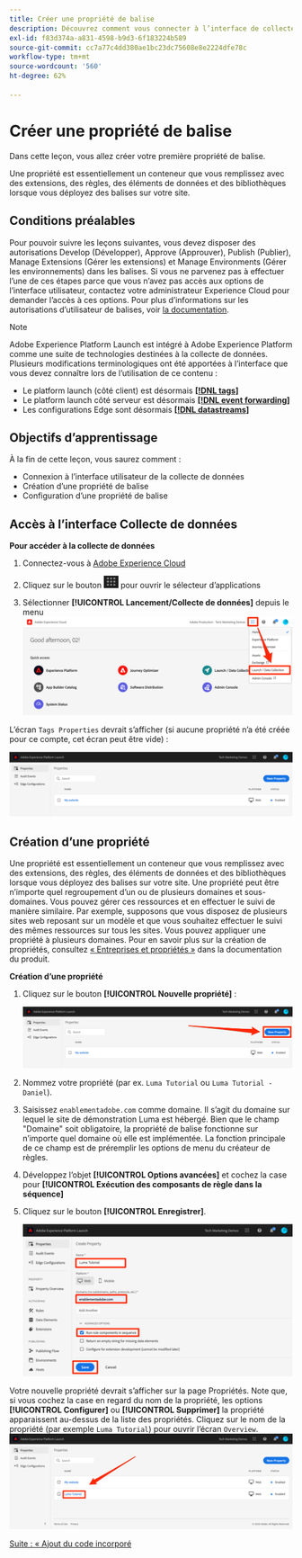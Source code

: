 ```yaml
---
title: Créer une propriété de balise
description: Découvrez comment vous connecter à l’interface de collecte de données et créer une propriété de balise. Cette leçon fait partie du tutoriel Mise en oeuvre de l’Experience Cloud sur les sites web .
exl-id: f83d374a-a831-4598-b9d3-6f183224b589
source-git-commit: cc7a77c4dd380ae1bc23dc75608e8e2224dfe78c
workflow-type: tm+mt
source-wordcount: '560'
ht-degree: 62%

---
```


# Créer une propriété de balise

Dans cette leçon, vous allez créer votre première propriété de balise.

Une propriété est essentiellement un conteneur que vous remplissez avec des extensions, des règles, des éléments de données et des bibliothèques lorsque vous déployez des balises sur votre site.

## Conditions préalables

Pour pouvoir suivre les leçons suivantes, vous devez disposer des autorisations Develop (Développer), Approve (Approuver), Publish (Publier), Manage Extensions (Gérer les extensions) et Manage Environments (Gérer les environnements) dans les balises. Si vous ne parvenez pas à effectuer l’une de ces étapes parce que vous n’avez pas accès aux options de l’interface utilisateur, contactez votre administrateur Experience Cloud pour demander l’accès à ces options. Pour plus d’informations sur les autorisations d’utilisateur de balises, voir [la documentation](https://experienceleague.adobe.com/docs/experience-platform/tags/admin/user-permissions.html?lang=fr).

>[!NOTE]
>
>Adobe Experience Platform Launch est intégré à Adobe Experience Platform comme une suite de technologies destinées à la collecte de données. Plusieurs modifications terminologiques ont été apportées à l’interface que vous devez connaître lors de l’utilisation de ce contenu :
>
> * Le platform launch (côté client) est désormais **[[!DNL tags]](https://experienceleague.adobe.com/docs/experience-platform/tags/home.html?lang=fr)**
> * Le platform launch côté serveur est désormais **[[!DNL event forwarding]](https://experienceleague.adobe.com/docs/experience-platform/tags/event-forwarding/overview.html)**
> * Les configurations Edge sont désormais **[[!DNL datastreams]](https://experienceleague.adobe.com/docs/experience-platform/edge/fundamentals/datastreams.html?lang=fr)**


## Objectifs d’apprentissage

À la fin de cette leçon, vous saurez comment :

* Connexion à l’interface utilisateur de la collecte de données
* Création d’une propriété de balise
* Configuration d’une propriété de balise

## Accès à l’interface Collecte de données

**Pour accéder à la collecte de données**

1. Connectez-vous à [Adobe Experience Cloud](https://experiencecloud.adobe.com)

1. Cliquez sur le bouton ![Icône du sélecteur de solution](images/launch-solutionSwitcher.png) pour ouvrir le sélecteur d’applications

1. Sélectionner **[!UICONTROL Lancement/Collecte de données]** depuis le menu ![Ouvrez le sélecteur de solution à l’aide de l’icône et cliquez sur Lancer/Collecte de données .](images/launch-solutionSwitcherActivation.png)

L’écran `Tags Properties` devrait s’afficher (si aucune propriété n’a été créée pour ce compte, cet écran peut être vide) :

![Écran Propriétés](images/launch-propertiesScreen.png)

## Création d’une propriété

Une propriété est essentiellement un conteneur que vous remplissez avec des extensions, des règles, des éléments de données et des bibliothèques lorsque vous déployez des balises sur votre site. Une propriété peut être n’importe quel regroupement d’un ou de plusieurs domaines et sous-domaines. Vous pouvez gérer ces ressources et en effectuer le suivi de manière similaire. Par exemple, supposons que vous disposez de plusieurs sites web reposant sur un modèle et que vous souhaitez effectuer le suivi des mêmes ressources sur tous les sites. Vous pouvez appliquer une propriété à plusieurs domaines. Pour en savoir plus sur la création de propriétés, consultez [« Entreprises et propriétés »](https://experienceleague.adobe.com/docs/experience-platform/tags/admin/companies-and-properties.html) dans la documentation du produit.

**Création d’une propriété**

1. Cliquez sur le bouton **[!UICONTROL Nouvelle propriété]** :

   ![Clic sur Nouvelle propriété](images/launch-addNewProperty.png)

1. Nommez votre propriété (par ex. `Luma Tutorial` ou `Luma Tutorial - Daniel`).
1. Saisissez `enablementadobe.com` comme domaine. Il s’agit du domaine sur lequel le site de démonstration Luma est hébergé. Bien que le champ &quot;Domaine&quot; soit obligatoire, la propriété de balise fonctionne sur n’importe quel domaine où elle est implémentée. La fonction principale de ce champ est de préremplir les options de menu du créateur de règles.
1. Développez l’objet **[!UICONTROL Options avancées]** et cochez la case pour **[!UICONTROL Exécution des composants de règle dans la séquence]**
1. Cliquez sur le bouton **[!UICONTROL Enregistrer]**.

   ![Création d’une propriété ](images/launch-newProperty.png)

Votre nouvelle propriété devrait s’afficher sur la page Propriétés. Note que, si vous cochez la case en regard du nom de la propriété, les options **[!UICONTROL Configurer]** ou **[!UICONTROL Supprimer]** la propriété apparaissent au-dessus de la liste des propriétés. Cliquez sur le nom de la propriété (par exemple `Luma Tutorial`) pour ouvrir l’écran `Overview`.
![Clic sur le nom de la propriété pour l’ouvrir](images/launch-openProperty.png)

[Suite : « Ajout du code incorporé ](add-embed-code.md)
